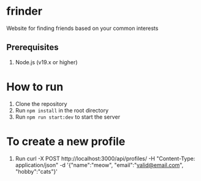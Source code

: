 # frinder

Website for finding friends based on your common interests

## Prerequisites

1. Node.js (v19.x or higher)

# How to run

1. Clone the repository
2. Run `npm install` in the root directory
3. Run `npm run start:dev` to start the server

# To create a new profile

1. Run curl -X POST http://localhost:3000/api/profiles/ -H "Content-Type: application/json" -d '{"name":"meow", "email":"valid@email.com", "hobby":"cats"}'
